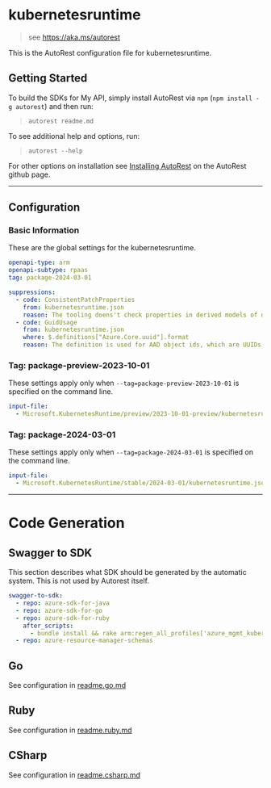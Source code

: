 # kubernetesruntime

> see https://aka.ms/autorest

This is the AutoRest configuration file for kubernetesruntime.

## Getting Started

To build the SDKs for My API, simply install AutoRest via `npm` (`npm install -g autorest`) and then run:

> `autorest readme.md`

To see additional help and options, run:

> `autorest --help`

For other options on installation see [Installing AutoRest](https://aka.ms/autorest/install) on the AutoRest github page.

---

## Configuration

### Basic Information

These are the global settings for the kubernetesruntime.

``` yaml
openapi-type: arm
openapi-subtype: rpaas
tag: package-2024-03-01

suppressions:
  - code: ConsistentPatchProperties
    from: kubernetesruntime.json
    reason: The tooling doens't check properties in derived models of discriminated unions.
  - code: GuidUsage
    from: kubernetesruntime.json
    where: $.definitions["Azure.Core.uuid"].format
    reason: The definition is used for AAD object ids, which are UUIDs.

```
### Tag: package-preview-2023-10-01

These settings apply only when `--tag=package-preview-2023-10-01` is specified on the command line.

```yaml $(tag) == 'package-preview-2023-10-01'
input-file:
  - Microsoft.KubernetesRuntime/preview/2023-10-01-preview/kubernetesruntime.json
```

### Tag: package-2024-03-01

These settings apply only when `--tag=package-2024-03-01` is specified on the command line.

```yaml $(tag) == 'package-2024-03-01'
input-file:
  - Microsoft.KubernetesRuntime/stable/2024-03-01/kubernetesruntime.json
```

---

# Code Generation

## Swagger to SDK

This section describes what SDK should be generated by the automatic system.
This is not used by Autorest itself.

``` yaml $(swagger-to-sdk)
swagger-to-sdk:
  - repo: azure-sdk-for-java
  - repo: azure-sdk-for-go
  - repo: azure-sdk-for-ruby
    after_scripts:
      - bundle install && rake arm:regen_all_profiles['azure_mgmt_kubernetesruntime']
  - repo: azure-resource-manager-schemas
```

## Go

See configuration in [readme.go.md](./readme.go.md)

## Ruby

See configuration in [readme.ruby.md](./readme.ruby.md)

## CSharp

See configuration in [readme.csharp.md](./readme.csharp.md)
